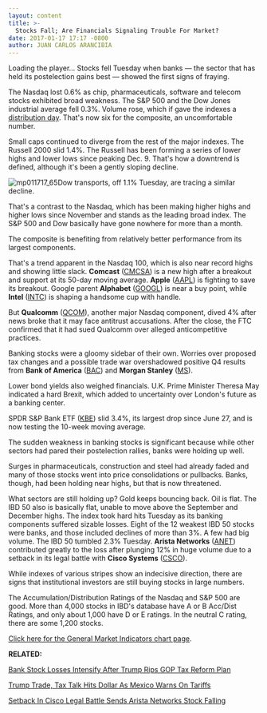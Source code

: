 ```yaml
---
layout: content
title: >-
  Stocks Fall; Are Financials Signaling Trouble For Market?
date: 2017-01-17 17:17 -0800
author: JUAN CARLOS ARANCIBIA
---
```






Loading the player...
Stocks fell Tuesday when banks — the sector that has held its postelection gains best — showed the first signs of fraying.


The Nasdaq lost 0.6% as chip, pharmaceuticals, software and telecom stocks exhibited broad weakness. The S&P 500 and the Dow Jones industrial average fell 0.3%. Volume rose, which if gave the indexes a [distribution day](http://education.investors.com/lesson.aspx?id=735759&sourceid=735764). That's now six for the composite, an uncomfortable number.


Small caps continued to diverge from the rest of the major indexes. The Russell 2000 slid 1.4%. The Russell has been forming a series of lower highs and lower lows since peaking Dec. 9. That's how a downtrend is defined, although it's been a gently sloping decline.


![mp011717_65](https://www.investors.com/wp-content/uploads/2017/01/MP011717_65-194x300.png)Dow transports, off 1.1% Tuesday, are tracing a similar decline.


That's a contrast to the Nasdaq, which has been making higher highs and higher lows since November and stands as the leading broad index. The S&P 500 and Dow basically have gone nowhere for more than a month.


The composite is benefiting from relatively better performance from its largest components.


That's a trend apparent in the Nasdaq 100, which is also near record highs and showing little slack. **Comcast** ([CMCSA](https://research.investors.com/quote.aspx?symbol=CMCSA)) is a new high after a breakout and support at its 50-day moving average. **Apple** ([AAPL](https://research.investors.com/quote.aspx?symbol=AAPL)) is fighting to save its breakout. Google parent **Alphabet** ([GOOGL](https://research.investors.com/quote.aspx?symbol=GOOGL)) is near a buy point, while **Intel** ([INTC](https://research.investors.com/quote.aspx?symbol=INTC)) is shaping a handsome cup with handle.


But **Qualcomm** ([QCOM](https://research.investors.com/quote.aspx?symbol=QCOM)), another major Nasdaq component, dived 4% after news broke that it may face antitrust accusations. After the close, the FTC confirmed that it had sued Qualcomm over alleged anticompetitive practices.


Banking stocks were a gloomy sidebar of their own. Worries over proposed tax changes and a possible trade war overshadowed positive Q4 results from **Bank of America** ([BAC](https://research.investors.com/quote.aspx?symbol=BAC)) and **Morgan Stanley** ([MS](https://research.investors.com/quote.aspx?symbol=MS)).


Lower bond yields also weighed financials. U.K. Prime Minister Theresa May indicated a hard Brexit, which added to uncertainty over London's future as a banking center.


SPDR S&P Bank ETF ([KBE](https://research.investors.com/quote.aspx?symbol=KBE)) slid 3.4%, its largest drop since June 27, and is now testing the 10-week moving average.


The sudden weakness in banking stocks is significant because while other sectors had pared their postelection rallies, banks were holding up well.


Surges in pharmaceuticals, construction and steel had already faded and many of those stocks went into price consolidations or pullbacks. Banks, though, had been holding near highs, but that is now threatened.


What sectors are still holding up? Gold keeps bouncing back. Oil is flat. The IBD 50 also is basically flat, unable to move above the September and December highs. The index took hard hits Tuesday as its banking components suffered sizable losses. Eight of the 12 weakest IBD 50 stocks were banks, and those included declines of more than 3%. A few had big volume. The IBD 50 tumbled 2.3% Tuesday. **Arista Networks** ([ANET](https://research.investors.com/quote.aspx?symbol=ANET)) contributed greatly to the loss after plunging 12% in huge volume due to a setback in its legal battle with **Cisco Systems** ([CSCO](https://research.investors.com/quote.aspx?symbol=CSCO)).


While indexes of various stripes show an indecisive direction, there are signs that institutional investors are still buying stocks in large numbers.


The Accumulation/Distribution Ratings of the Nasdaq and S&P 500 are good. More than 4,000 stocks in IBD's database have A or B Acc/Dist Ratings, and only about 1,000 have D or E ratings. In the neutral C rating, there are some 1,200 stocks.


[Click here for the General Market Indicators chart page](https://www.investors.com/wp-content/uploads/2017/01/IBD1701153321GMI.pdf).


**RELATED:**


[Bank Stock Losses Intensify After Trump Rips GOP Tax Reform Plan](https://www.investors.com/news/trading-lifts-morgan-stanleys-q4-but-trump-helps-sink-shares/)


[Trump Trade, Tax Talk Hits Dollar As Mexico Warns On Tariffs](https://www.investors.com/news/trump-talk-hits-dollar-as-mexico-warns-on-tariffs/)


[Setback In Cisco Legal Battle Sends Arista Networks Stock Falling](https://www.investors.com/news/technology/setback-in-cisco-legal-battle-sends-arista-stock-down/?yptr=yahoo)


 


 


 




